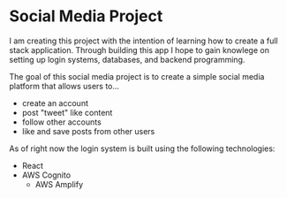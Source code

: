 # Social Media Project

I am creating this project with the intention of learning how to create a full stack application. Through building this app I hope to gain knowlege on setting up login systems, databases, and backend programming.

The goal of this social media project is to create a simple social media platform that allows users to...
- create an account
- post "tweet" like content
- follow other accounts
- like and save posts from other users

As of right now the login system is built using the following technologies:
- React
- AWS Cognito
  - AWS Amplify
